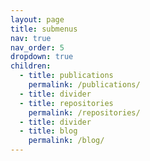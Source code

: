 ```yaml
---
layout: page
title: submenus
nav: true
nav_order: 5
dropdown: true
children:
  - title: publications
    permalink: /publications/
  - title: divider
  - title: repositories
    permalink: /repositories/
  - title: divider
  - title: blog
    permalink: /blog/
---
```

